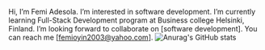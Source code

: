 Hi, 
I’m Femi Adesola.
I’m interested in software development.
I’m currently learning Full-Stack Development program at Business college Helsinki, Finland.
I’m looking forward to collaborate on [software development].
You can reach me [femioyin2003@yahoo.com].
![Anurag's GitHub stats](https://github-readme-stats.vercel.app/api?FemiAdesola=anuraghazra&theme=dark&show_icons=true)



